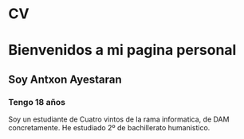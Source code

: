 # CV
#  Bienvenidos a mi pagina personal  #
  ## Soy Antxon Ayestaran ##
  ### Tengo 18 años ###
Soy un estudiante de Cuatro vintos de la rama informatica, de DAM concretamente.
He estudiado 2º de bachillerato humanistico.
